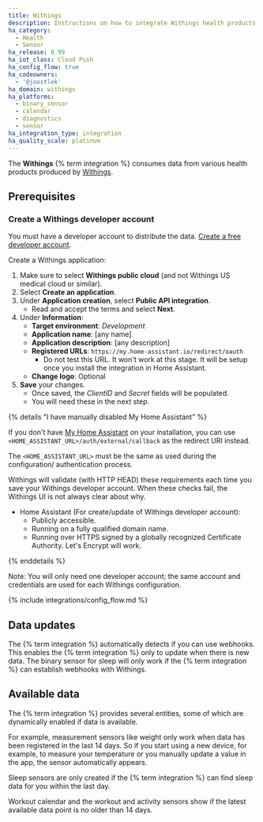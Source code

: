 ```yaml
---
title: Withings
description: Instructions on how to integrate Withings health products within Home Assistant.
ha_category:
  - Health
  - Sensor
ha_release: 0.99
ha_iot_class: Cloud Push
ha_config_flow: true
ha_codeowners:
  - '@joostlek'
ha_domain: withings
ha_platforms:
  - binary_sensor
  - calendar
  - diagnostics
  - sensor
ha_integration_type: integration
ha_quality_scale: platinum
---
```


The **Withings** {% term integration %} consumes data from various health products produced by [Withings](https://www.withings.com).

## Prerequisites

### Create a Withings developer account

You must have a developer account to distribute the data. [Create a free developer account](https://account.withings.com/partner/add_oauth2).

Create a Withings application:

1. Make sure to select **Withings public cloud** (and not Withings US medical cloud or similar).
2. Select **Create an application**.
3. Under **Application creation**, select **Public API integration**.
   - Read and accept the terms and select **Next**.
4. Under **Information**:
   - **Target environment**: *Development*
   - **Application name**: [any name]
   - **Application description**: [any description]
   - **Registered URLs**: `https://my.home-assistant.io/redirect/oauth`
     - Do not test this URL. It won't work at this stage. It will be setup once you install the integration in Home Assistant.
   - **Change logo**: Optional
5. **Save** your changes.
   - Once saved, the *ClientID* and *Secret* fields will be populated.
   - You will need these in the next step.

{% details "I have manually disabled My Home Assistant" %}

If you don't have [My Home Assistant](/integrations/my) on your installation,
you can use `<HOME_ASSISTANT_URL>/auth/external/callback` as the redirect URI
instead.

The `<HOME_ASSISTANT_URL>` must be the same as used during the configuration/
authentication process.

Withings will validate (with HTTP HEAD) these requirements each time you save your Withings developer account. When these checks fail, the Withings UI is not always clear about why.

- Home Assistant (For create/update of Withings developer account):
  - Publicly accessible.
  - Running on a fully qualified domain name.
  - Running over HTTPS signed by a globally recognized Certificate Authority. Let's Encrypt will work.

{% enddetails %}

Note: You will only need one developer account; the same account and credentials are used for each Withings configuration.

{% include integrations/config_flow.md %}

## Data updates

The {% term integration %} automatically detects if you can use webhooks. This enables the {% term integration %} only to update when there is new data.
The binary sensor for sleep will only work if the {% term integration %} can establish webhooks with Withings.

## Available data

The {% term integration %} provides several entities, some of which are dynamically enabled if data is available.

For example, measurement sensors like weight only work when data has been registered in the last 14 days. So if you start using a new device, for example, to measure your temperature or you manually update a value in the app, the sensor automatically appears.

Sleep sensors are only created if the {% term integration %} can find sleep data for you within the last day.

Workout calendar and the workout and activity sensors show if the latest available data point is no older than 14 days.
